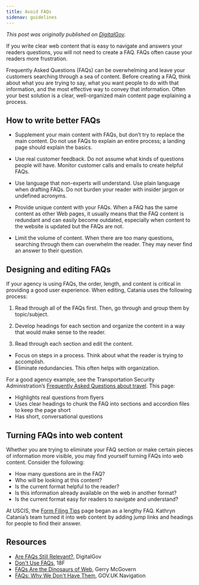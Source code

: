 ```yaml
---
title: Avoid FAQs
sidenav: guidelines
---
```


_This post was originally published on [DigitalGov](https://www.digitalgov.gov/2015/09/04/faqs-done-right/)._

If you write clear web content that is easy to navigate and answers your readers questions, you will not need to create a FAQ. FAQs often cause your readers more frustration.

Frequently Asked Questions (FAQs) can be overwhelming and leave your customers searching through a sea of content. Before creating a FAQ, think about what you are trying to say, what you want people to do with that information, and the most effective way to convey that information. Often your best solution is a clear, well-organized main content page explaining a process.

## How to write better FAQs

- Supplement your main content with FAQs, but don’t try to replace the main content. Do not use FAQs to explain an entire process; a landing page should explain the basics.

- Use real customer feedback. Do not assume what kinds of questions people will have. Monitor customer calls and emails to create helpful FAQs.

- Use language that non-experts will understand. Use plain language when drafting FAQs. Do not burden your reader with insider jargon or undefined acronyms.

- Provide unique content with your FAQs. When a FAQ has the same content as other Web pages, it usually means that the FAQ content is redundant and can easily become outdated, especially when content to the website is updated but the FAQs are not.

- Limit the volume of content. When there are too many questions, searching through them can overwhelm the reader. They may never find an answer to their question.

## Designing and editing FAQs

If your agency is using FAQs, the order, length, and content is critical in providing a good user experience. When editing, Catania uses the following process:

1. Read through all of the FAQs first. Then, go through and group them by topic/subject.

2. Develop headings for each section and organize the content in a way that would make sense to the reader.

3. Read through each section and edit the content.
  - Focus on steps in a process. Think about what the reader is trying to accomplish.
  - Eliminate redundancies. This often helps with organization.

For a good agency example, see the Transportation Security Administration’s [Frequently Asked Questions about travel](https://www.tsa.gov/travel/frequently-asked-questions). This page:

- Highlights real questions from flyers
- Uses clear headings to chunk the FAQ into sections and accordion files to keep the page short
- Has short, conversational questions

## Turning FAQs into web content

Whether you are trying to eliminate your FAQ section or make certain pieces of information more visible, you may find yourself turning FAQs into web content. Consider the following:

- How many questions are in the FAQ?
- Who will be looking at this content?
- Is the current format helpful to the reader?
- Is this information already available on the web in another format?
- Is the current format easy for readers to navigate and understand?

At USCIS, the [Form Filing Tips](https://www.uscis.gov/forms-filing-tips) page began as a lengthy FAQ. Kathryn Catania’s team turned it into web content by adding jump links and headings for people to find their answer.

## Resources

- [Are FAQs Still Relevant?](https://www.digitalgov.gov/2015/04/27/are-faqs-still-relevant/), DigitalGov
- [Don't Use FAQs](https://content-guide.18f.gov/structure-the-content/#dont-use-faqs), 18F
- [FAQs Are the Dinosaurs of Web](http://gerrymcgovern.com/faqs-are-the-dinosaurs-of-web-navigation/), Gerry McGovern
- [FAQs: Why We Don't Have Them](https://gds.blog.gov.uk/2013/07/25/faqs-why-we-dont-have-them/), GOV.UK Navigation
